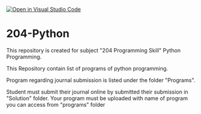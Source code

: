 [![Open in Visual Studio Code](https://classroom.github.com/assets/open-in-vscode-f059dc9a6f8d3a56e377f745f24479a46679e63a5d9fe6f495e02850cd0d8118.svg)](https://classroom.github.com/online_ide?assignment_repo_id=7473105&assignment_repo_type=AssignmentRepo)
# 204-Python

This repository is created for subject "204 Programming Skill" Python Programming.

This Repository contain list of programs of python programming. 

Program regarding journal submission is listed under the folder "Programs".

Student must submit their journal online by submitted their submission in "Solution" folder. Your program must be uploaded with name of program you can access from "programs" folder
